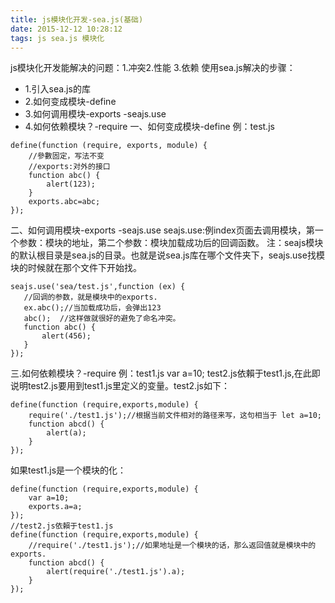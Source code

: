 ```yaml
---
title: js模块化开发-sea.js(基础)
date: 2015-12-12 10:28:12
tags: js sea.js 模块化
---
```

js模块化开发能解决的问题：1.冲突2.性能 3.依赖
使用sea.js解决的步骤：
- 1.引入sea.js的库
- 2.如何变成模块-define
- 3.如何调用模块-exports  -seajs.use
- 4.如何依赖模块？-require
一、如何变成模块-define 例：test.js
```
define(function (require, exports, module) {
    //參數固定，写法不变
    //exports:对外的接口
    function abc() {
        alert(123);
    }
    exports.abc=abc;
});
```
二、如何调用模块-exports  -seajs.use
    seajs.use:例index页面去调用模块，第一个参数：模块的地址，第二个参数：模块加载成功后的回调函数。
 注：seajs模块的默认根目录是sea.js的目录。也就是说sea.js库在哪个文件夹下，seajs.use找模块的时候就在那个文件下开始找。
 ```
seajs.use('sea/test.js',function (ex) {
    //回调的参数，就是模块中的exports.
    ex.abc();//当加载成功后，会弹出123
    abc();  //这样做就很好的避免了命名冲突。
    function abc() {
        alert(456);
    }
});
```
三.如何依赖模块？-require
例：test1.js  var a=10; test2.js依賴于test1.js,在此即说明test2.js要用到test1.js里定义的变量。test2.js如下：
```
define(function (require,exports,module) {
    require('./test1.js');//根据当前文件相对的路径来写，这句相当于 let a=10;
    function abcd() {
        alert(a);
    }
});
```
如果test1.js是一个模块的化：
```
define(function (require,exports,module) {
    var a=10;
    exports.a=a;
});
//test2.js依賴于test1.js
define(function (require,exports,module) {
    //require('./test1.js');//如果地址是一个模块的话，那么返回值就是模块中的exports.
    function abcd() {
        alert(require('./test1.js').a);
    }
});
```
